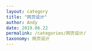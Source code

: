 ```yaml
---
layout: category
title: "网页设计"
author: Andy
date: 2019.06.22
permalink: /categories/网页设计/
taxonomy: 网页设计
---
```

